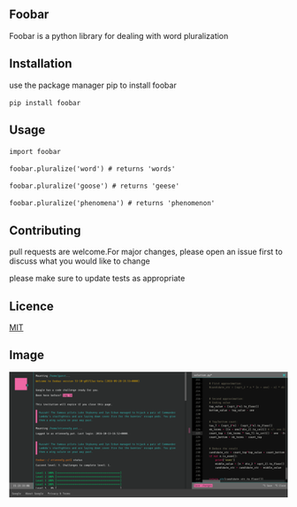 
## **Foobar**

Foobar is a python library for dealing with word pluralization


## **Installation**

use the package manager pip to install foobar

`pip install foobar`

## **Usage**

`import foobar`

 `foobar.pluralize('word') # returns 'words'`
 
 `foobar.pluralize('goose') # returns 'geese'`
 
 `foobar.pluralize('phenomena') # returns 'phenomenon'`

## **Contributing**

pull requests are welcome.For major changes, please open an issue first to discuss what you
would like to change

please make sure to update tests as appropriate

## **Licence**

[MIT](https://www.mit.edu/)

## **Image**

![](https://github.com/NouranTaha/myrepo/blob/main/images/GoogleFoobar.png?raw=true)
